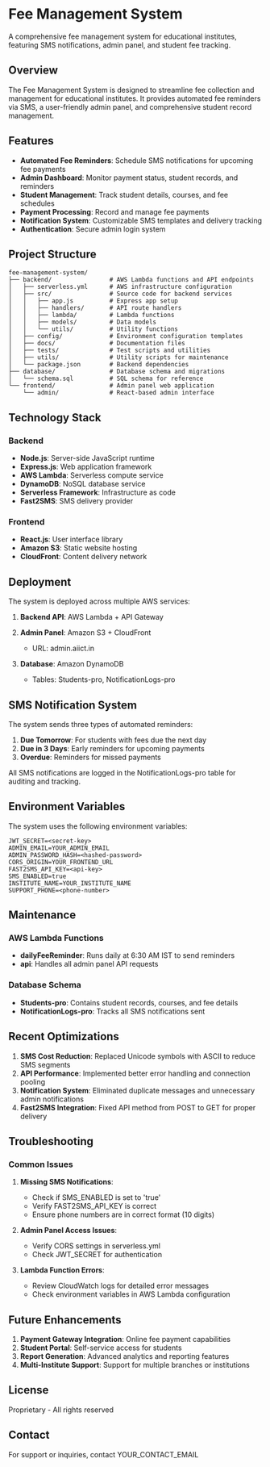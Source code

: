 # Fee Management System

A comprehensive fee management system for educational institutes, featuring SMS notifications, admin panel, and student fee tracking.

## Overview

The Fee Management System is designed to streamline fee collection and management for educational institutes. It provides automated fee reminders via SMS, a user-friendly admin panel, and comprehensive student record management.

## Features

- **Automated Fee Reminders**: Schedule SMS notifications for upcoming fee payments
- **Admin Dashboard**: Monitor payment status, student records, and reminders
- **Student Management**: Track student details, courses, and fee schedules
- **Payment Processing**: Record and manage fee payments
- **Notification System**: Customizable SMS templates and delivery tracking
- **Authentication**: Secure admin login system

## Project Structure

```
fee-management-system/
├── backend/                # AWS Lambda functions and API endpoints
│   ├── serverless.yml      # AWS infrastructure configuration
│   ├── src/                # Source code for backend services
│   │   ├── app.js          # Express app setup
│   │   ├── handlers/       # API route handlers
│   │   ├── lambda/         # Lambda functions
│   │   ├── models/         # Data models
│   │   └── utils/          # Utility functions
│   ├── config/             # Environment configuration templates
│   ├── docs/               # Documentation files
│   ├── tests/              # Test scripts and utilities
│   ├── utils/              # Utility scripts for maintenance
│   └── package.json        # Backend dependencies
├── database/               # Database schema and migrations
│   └── schema.sql          # SQL schema for reference
└── frontend/               # Admin panel web application
    └── admin/              # React-based admin interface
```

## Technology Stack

### Backend
- **Node.js**: Server-side JavaScript runtime
- **Express.js**: Web application framework
- **AWS Lambda**: Serverless compute service
- **DynamoDB**: NoSQL database service
- **Serverless Framework**: Infrastructure as code
- **Fast2SMS**: SMS delivery provider

### Frontend
- **React.js**: User interface library
- **Amazon S3**: Static website hosting
- **CloudFront**: Content delivery network

## Deployment

The system is deployed across multiple AWS services:

1. **Backend API**: AWS Lambda + API Gateway

2. **Admin Panel**: Amazon S3 + CloudFront
   - URL: admin.aiict.in

3. **Database**: Amazon DynamoDB
   - Tables: Students-pro, NotificationLogs-pro

## SMS Notification System

The system sends three types of automated reminders:

1. **Due Tomorrow**: For students with fees due the next day
2. **Due in 3 Days**: Early reminders for upcoming payments
3. **Overdue**: Reminders for missed payments

All SMS notifications are logged in the NotificationLogs-pro table for auditing and tracking.

## Environment Variables

The system uses the following environment variables:

```
JWT_SECRET=<secret-key>
ADMIN_EMAIL=YOUR_ADMIN_EMAIL
ADMIN_PASSWORD_HASH=<hashed-password>
CORS_ORIGIN=YOUR_FRONTEND_URL
FAST2SMS_API_KEY=<api-key>
SMS_ENABLED=true
INSTITUTE_NAME=YOUR_INSTITUTE_NAME
SUPPORT_PHONE=<phone-number>
```

## Maintenance

### AWS Lambda Functions

- **dailyFeeReminder**: Runs daily at 6:30 AM IST to send reminders
- **api**: Handles all admin panel API requests

### Database Schema

- **Students-pro**: Contains student records, courses, and fee details
- **NotificationLogs-pro**: Tracks all SMS notifications sent

## Recent Optimizations

1. **SMS Cost Reduction**: Replaced Unicode symbols with ASCII to reduce SMS segments
2. **API Performance**: Implemented better error handling and connection pooling
3. **Notification System**: Eliminated duplicate messages and unnecessary admin notifications
4. **Fast2SMS Integration**: Fixed API method from POST to GET for proper delivery

## Troubleshooting

### Common Issues

1. **Missing SMS Notifications**:
   - Check if SMS_ENABLED is set to 'true'
   - Verify FAST2SMS_API_KEY is correct
   - Ensure phone numbers are in correct format (10 digits)

2. **Admin Panel Access Issues**:
   - Verify CORS settings in serverless.yml
   - Check JWT_SECRET for authentication

3. **Lambda Function Errors**:
   - Review CloudWatch logs for detailed error messages
   - Check environment variables in AWS Lambda configuration

## Future Enhancements

1. **Payment Gateway Integration**: Online fee payment capabilities
2. **Student Portal**: Self-service access for students
3. **Report Generation**: Advanced analytics and reporting features
4. **Multi-Institute Support**: Support for multiple branches or institutions

## License

Proprietary - All rights reserved

## Contact

For support or inquiries, contact YOUR_CONTACT_EMAIL
